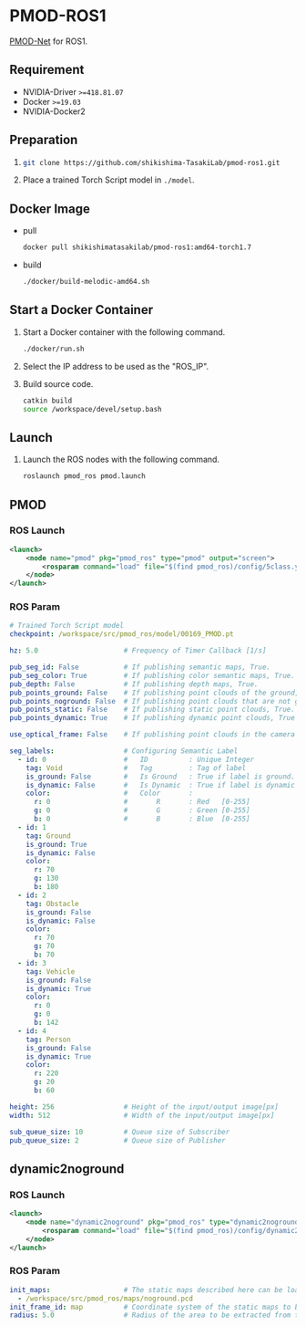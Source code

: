 # PMOD-ROS1

[PMOD-Net](https://github.com/shikishima-TasakiLab/pmod-net) for ROS1.

## Requirement

- NVIDIA-Driver `>=418.81.07`
- Docker `>=19.03`
- NVIDIA-Docker2

## Preparation

1. 
    ```bash
    git clone https://github.com/shikishima-TasakiLab/pmod-ros1.git
    ```
1. Place a trained Torch Script model in `./model`.

## Docker Image

- pull
    ```bash
    docker pull shikishimatasakilab/pmod-ros1:amd64-torch1.7
    ```

- build
    ```bash
    ./docker/build-melodic-amd64.sh
    ```

## Start a Docker Container

1. Start a Docker container with the following command. 
    ```bash
    ./docker/run.sh
    ```

1. Select the IP address to be used as the "ROS_IP".

1. Build source code.
    ```bash
    catkin build
    source /workspace/devel/setup.bash
    ```

## Launch

1. Launch the ROS nodes with the following command.
    ```bash
    roslaunch pmod_ros pmod.launch
    ```

## PMOD

### ROS Launch

```xml
<launch>
    <node name="pmod" pkg="pmod_ros" type="pmod" output="screen">
        <rosparam command="load" file="$(find pmod_ros)/config/5class.yaml"/>
    </node>
</launch>
```

### ROS Param

```yaml
# Trained Torch Script model
checkpoint: /workspace/src/pmod_ros/model/00169_PMOD.pt

hz: 5.0                     # Frequency of Timer Callback [1/s]

pub_seg_id: False           # If publishing semantic maps, True.
pub_seg_color: True         # If publishing color semantic maps, True.
pub_depth: False            # If publishing depth maps, True.
pub_points_ground: False    # If publishing point clouds of the ground, True.
pub_points_noground: False  # If publishing point clouds that are not ground, True.
pub_points_static: False    # If publishing static point clouds, True.
pub_points_dynamic: True    # If publishing dynamic point clouds, True

use_optical_frame: False    # If publishing point clouds in the camera coordinate system, True.

seg_labels:                 # Configuring Semantic Label
  - id: 0                   #   ID          : Unique Integer
    tag: Void               #   Tag         : Tag of label
    is_ground: False        #   Is Ground   : True if label is ground.
    is_dynamic: False       #   Is Dynamic  : True if label is dynamic obstacle.
    color:                  #   Color       :
      r: 0                  #       R       : Red   [0-255]
      g: 0                  #       G       : Green [0-255]
      b: 0                  #       B       : Blue  [0-255]
  - id: 1
    tag: Ground
    is_ground: True
    is_dynamic: False
    color:
      r: 70
      g: 130
      b: 180
  - id: 2
    tag: Obstacle
    is_ground: False
    is_dynamic: False
    color:
      r: 70
      g: 70
      b: 70
  - id: 3
    tag: Vehicle
    is_ground: False
    is_dynamic: True
    color:
      r: 0
      g: 0
      b: 142
  - id: 4
    tag: Person
    is_ground: False
    is_dynamic: True
    color:
      r: 220
      g: 20
      b: 60

height: 256                 # Height of the input/output image[px]
width: 512                  # Width of the input/output image[px]

sub_queue_size: 10          # Queue size of Subscriber
pub_queue_size: 2           # Queue size of Publisher
```

## dynamic2noground

### ROS Launch

```xml
<launch>
    <node name="dynamic2noground" pkg="pmod_ros" type="dynamic2noground" output="screen">
        <rosparam command="load" file="$(find pmod_ros)/config/dynamic2noground.yaml"/>
    </node>
</launch>
```

### ROS Param

```yml
init_maps:                  # The static maps described here can be loaded at node startup.
  - /workspace/src/pmod_ros/maps/noground.pcd
init_frame_id: map          # Coordinate system of the static maps to be loaded at node startup.
radius: 5.0                 # Radius of the area to be extracted from the maps.
```
